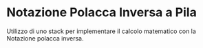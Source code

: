# Notazione Polacca Inversa a Pila

Utilizzo di uno stack per implementare il calcolo matematico con la Notazione polacca inversa.